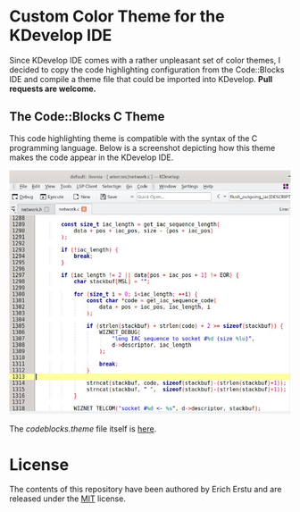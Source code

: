 # Custom Color Theme for the KDevelop IDE ########################################

Since KDevelop IDE comes with a rather unpleasant set of color themes, I decided
to copy the code highlighting configuration from the Code::Blocks IDE and compile
a theme file that could be imported into KDevelop. **Pull requests are welcome.**


## The Code::Blocks C Theme ######################################################

This code highlighting theme is compatible with the syntax of the C programming
language. Below is a screenshot depicting how this theme makes the code appear in
the KDevelop IDE.

![Code::Blocks theme preview](codeblocks.jpg)

The _codeblocks.theme_ file itself is [here](codeblocks.theme).


# License ########################################################################

The contents of this repository have been authored by Erich Erstu and are released
under the [MIT](LICENSE) license.
